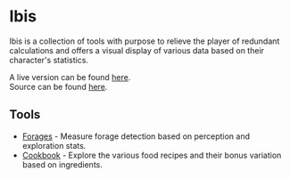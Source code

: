 <h1>Ibis</h1>

<p>Ibis is a collection of tools with purpose to relieve the player of redundant calculations and offers a visual display of various data based on their character's statistics.</p>

<p>
    <div>A live version can be found <a href="https://digzol.github.io/ibis/">here</a>.</div>
    <div>Source can be found <a href="https://github.com/digzol/ibis">here</a>.</div>
</p>


<h2>Tools</h2>

<ul>
    <li><a href="https://digzol.github.io/ibis/?p=forages">Forages</a> - Measure forage detection based on perception and exploration stats.</li>
    <li><a href="https://digzol.github.io/ibis/?p=fepvar">Cookbook</a> - Explore the various food recipes and their bonus variation based on ingredients.</li>
</ul>